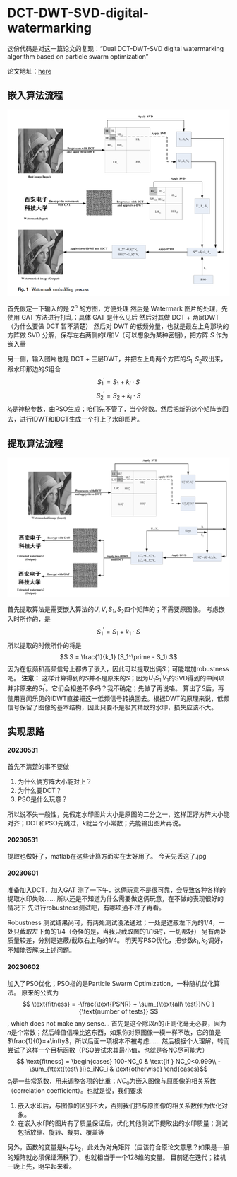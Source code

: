 # DCT-DWT-SVD-digital-watermarking

这份代码是对这一篇论文的复现：“Dual DCT-DWT-SVD digital watermarking algorithm based on particle swarm optimization”

论文地址：[here](https://cafetarjome.com/wp-content/uploads/1004/translation/c69f963fa0192e7e.pdf)

## 嵌入算法流程
![](./pic/steps.png)

首先假定一下输入的是 $2^n$ 的方图，方便处理
然后是 Watermark 图片的处理，先使用 GAT 方法进行打乱；具体 GAT 是什么见后
然后对其做 DCT + 两层DWT （为什么要做 DCT 暂不清楚）
然后对 DWT 的低频分量，也就是最左上角那块的方阵做 SVD 分解，保存左右两侧的$U$和$V$（可以想象为某种密钥），把方阵 $S$ 作为嵌入量

另一侧，输入图片也是 DCT + 三层DWT，并把左上角两个方阵的$S_1, S_2$取出来，跟水印那边的$S$组合 $$ S_1^\prime = S_1 + k_i\cdot S$$$$ S_2^\prime = S_2 + k_i\cdot S$$
$k_i$是神秘参数，由PSO生成；咱们先不管了，当个常数。然后把新的这个矩阵嵌回去，进行IDWT和IDCT生成一个打上了水印图片。

## 提取算法流程
![](./pic/extract_steps.png)

首先提取算法是需要嵌入算法的$U, V, S_1, S_2$四个矩阵的；不需要原图像。
考虑嵌入时所作的，是 $$ S_1^\prime = S_1 + k_1\cdot S $$
所以提取的时候所作的将是 $$ S = \frac{1}{k_1} (S_1^\prime - S_1) $$
因为在低频和高频信号上都做了嵌入，因此可以提取出俩$S$；可能增加robustness吧。
**注意：** 这样计算得到的$S$并不是原来的$S$；因为$U_1S_1^\prime V_1$的SVD得到的中间项并非原来的$S_1^\prime$。它们会相差不多吗？我不确定；先做了再说咯。
算出了$S$后，再使用喜闻乐见的IDWT直接把这一低频信号转换回去。根据DWT的原理来说，低频信号保留了图像的基本结构，因此只要不是极其精致的水印，损失应该不大。

## 实现思路
#### 20230531
首先不清楚的事不要做
1. 为什么俩方阵大小能对上？
2. 为什么要DCT？
3. PSO是什么玩意？

所以说不失一般性，先假定水印图片大小是原图的二分之一，这样正好方阵大小能对齐；DCT和PSO先跳过，$k$就当个小常数；先能输出图片再说。

#### 20230531
提取也做好了，matlab在这些计算方面实在太好用了。
今天先丢这了.jpg

#### 20230601
准备加入DCT，加入GAT
测了一下午，这俩玩意不是很可靠，会导致各种各样的提取水印失败……
所以还是不知道为什么需要做这俩玩意，在不做的表现很好的情况下
先进行robustness测试吧，有哪项通不过了再看。

Robustness 测试结果尚可，有两处测试没法通过；一处是遮蔽左下角的1/4，一处只截取左下角的1/4（奇怪的是，当我只截取图的1/16时，一切都好）
另有两处质量较差，分别是遮蔽/截取右上角的1/4。
明天写PSO优化，把参数$k_1, k_2$调好，不知能否解决上述问题。

#### 20230602
加入了PSO优化；PSO指的是Particle Swarm Optimization，一种随机优化算法。
原来的公式为
$$ \text{fitness} = -\frac{\text{PSNR} + \sum_{\text{all\ test}}NC }{\text{number of tests}} $$, which does not make any sense...
首先是这个除以$n$的正则化毫无必要，因为$n$是个常数；然后峰值信噪比这东西，如果你对原图像一模一样不改，它的值是$\frac{1}{0}=+\infty$，所以后面一项根本不被考虑……
然后根据个人理解，转而尝试了这样一个目标函数（PSO尝试求其最小值，也就是各NC尽可能大）
$$ \text{fitness} = \begin{cases}
100-NC_0 & \text{if } NC_0<0.999\\
-\sum_{\text{test\ }i}c_iNC_i & \text{otherwise}
\end{cases}$$
$c_i$是一些常系数，用来调整各项的比重；$NC_0$为嵌入图像与原图像的相关系数（correlation coefficient）。也就是说，我们要求
1. 嵌入水印后，与图像的区别不大，否则我们把与原图像的相关系数作为优化对象。
2. 在嵌入水印的图片有了质量保证后，优化其他测试下提取出的水印质量；测试包括放缩、旋转、裁剪、覆盖等

另外，函数的变量是$k_1$与$k_2$，此处为对角矩阵（应该符合原论文意思？如果是一般的矩阵就必须保证满秩了），也就相当于一个128维的变量。
目前还在迭代；挂机一晚上先，明早起来看。

